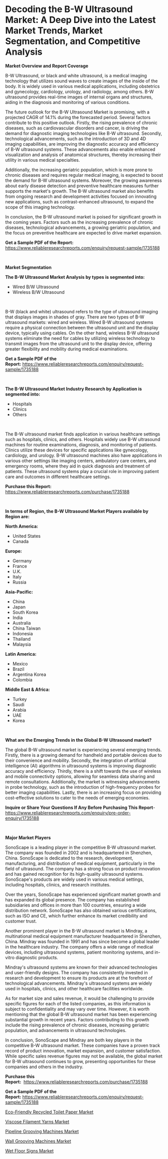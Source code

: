 <p><h1>Decoding the B-W Ultrasound Market: A Deep Dive into the Latest Market Trends, Market Segmentation, and Competitive Analysis</h1></p><p><strong>Market Overview and Report Coverage</strong></p>
<p><p>B-W Ultrasound, or black and white ultrasound, is a medical imaging technology that utilizes sound waves to create images of the inside of the body. It is widely used in various medical applications, including obstetrics and gynecology, cardiology, urology, and radiology, among others. B-W ultrasound provides real-time images of internal organs and structures, aiding in the diagnosis and monitoring of various conditions.</p><p>The future outlook for the B-W Ultrasound Market is promising, with a projected CAGR of 14.1% during the forecasted period. Several factors contribute to this positive outlook. Firstly, the rising prevalence of chronic diseases, such as cardiovascular disorders and cancer, is driving the demand for diagnostic imaging technologies like B-W ultrasound. Secondly, technological advancements, such as the introduction of 3D and 4D imaging capabilities, are improving the diagnostic accuracy and efficiency of B-W ultrasound systems. These advancements also enable enhanced visualization and analysis of anatomical structures, thereby increasing their utility in various medical specialties.</p><p>Additionally, the increasing geriatric population, which is more prone to chronic diseases and requires regular medical imaging, is expected to boost the demand for B-W ultrasound systems. Moreover, the growing awareness about early disease detection and preventive healthcare measures further supports the market's growth. The B-W ultrasound market also benefits from ongoing research and development activities focused on innovating new applications, such as contrast-enhanced ultrasound, to expand the scope of this imaging technology.</p><p>In conclusion, the B-W ultrasound market is poised for significant growth in the coming years. Factors such as the increasing prevalence of chronic diseases, technological advancements, a growing geriatric population, and the focus on preventive healthcare are expected to drive market expansion.</p></p>
<p><strong>Get a Sample PDF of the Report:</strong> <a href="https://www.reliableresearchreports.com/enquiry/request-sample/1735188">https://www.reliableresearchreports.com/enquiry/request-sample/1735188</a></p>
<p>&nbsp;</p>
<p><strong>Market Segmentation</strong></p>
<p><strong>The B-W Ultrasound Market Analysis by types is segmented into:</strong></p>
<p><ul><li>Wired B/W Ultrasound</li><li>Wireless B/W Ultrasound</li></ul></p>
<p>&nbsp;</p>
<p><p>B-W (black and white) ultrasound refers to the type of ultrasound imaging that displays images in shades of gray. There are two types of B-W ultrasound markets: wired and wireless. Wired B-W ultrasound systems require a physical connection between the ultrasound unit and the display device, typically using cables. On the other hand, wireless B-W ultrasound systems eliminate the need for cables by utilizing wireless technology to transmit images from the ultrasound unit to the display device, offering greater flexibility and mobility during medical examinations.</p></p>
<p><strong>Get a Sample PDF of the Report:</strong>&nbsp;<a href="https://www.reliableresearchreports.com/enquiry/request-sample/1735188">https://www.reliableresearchreports.com/enquiry/request-sample/1735188</a></p>
<p>&nbsp;</p>
<p><strong>The B-W Ultrasound Market Industry Research by Application is segmented into:</strong></p>
<p><ul><li>Hospitals</li><li>Clinics</li><li>Others</li></ul></p>
<p>&nbsp;</p>
<p><p>The B-W ultrasound market finds application in various healthcare settings such as hospitals, clinics, and others. Hospitals widely use B-W ultrasound machines for routine examinations, diagnosis, and monitoring of patients. Clinics utilize these devices for specific applications like gynecology, cardiology, and urology. B-W ultrasound machines also have applications in various other settings like imaging centers, ambulatory care centers, and emergency rooms, where they aid in quick diagnosis and treatment of patients. These ultrasound systems play a crucial role in improving patient care and outcomes in different healthcare settings.</p></p>
<p><strong>Purchase this Report:</strong>&nbsp; <a href="https://www.reliableresearchreports.com/purchase/1735188">https://www.reliableresearchreports.com/purchase/1735188</a></p>
<p>&nbsp;</p>
<p><strong>In terms of Region, the B-W Ultrasound Market Players available by Region are:</strong></p>
<p>
    <p> <strong> North America: </strong>
        <ul>
            <li>United States</li>
            <li>Canada</li>
        </ul>
        </p> 
    <p> <strong> Europe: </strong>
        <ul>
            <li>Germany</li>
            <li>France</li>
            <li>U.K.</li>
            <li>Italy</li>
            <li>Russia</li>
        </ul>
        </p> 
    <p> <strong> Asia-Pacific: </strong>
        <ul>
            <li>China</li>
            <li>Japan</li>
            <li>South Korea</li>
            <li>India</li>
            <li>Australia</li>
            <li>China Taiwan</li>
            <li>Indonesia</li>
            <li>Thailand</li>
            <li>Malaysia</li>
        </ul>
        </p> 
    <p> <strong> Latin America: </strong>
        <ul>
            <li>Mexico</li>
            <li>Brazil</li>
            <li>Argentina Korea</li>
            <li>Colombia</li>
        </ul>
        </p> 
    <p> <strong> Middle East & Africa: </strong>
        <ul>
            <li>Turkey</li>
            <li>Saudi</li>
            <li>Arabia</li>
            <li>UAE</li>
            <li>Korea</li>
        </ul>
    </p>
    </p>
<p>&nbsp;</p>
<p><strong>What are the Emerging Trends in the Global B-W Ultrasound market?</strong></p>
<p><p>The global B-W ultrasound market is experiencing several emerging trends. Firstly, there is a growing demand for handheld and portable devices due to their convenience and mobility. Secondly, the integration of artificial intelligence (AI) algorithms in ultrasound systems is improving diagnostic accuracy and efficiency. Thirdly, there is a shift towards the use of wireless and mobile connectivity options, allowing for seamless data sharing and remote consultations. Additionally, the market is witnessing advancements in probe technology, such as the introduction of high-frequency probes for better imaging capabilities. Lastly, there is an increasing focus on providing cost-effective solutions to cater to the needs of emerging economies.</p></p>
<p><strong>Inquire or Share Your Questions If Any Before Purchasing This Report</strong>- <a href="https://www.reliableresearchreports.com/enquiry/pre-order-enquiry/1735188">https://www.reliableresearchreports.com/enquiry/pre-order-enquiry/1735188</a></p>
<p>&nbsp;</p>
<p><strong>Major Market Players</strong></p>
<p><p>SonoScape is a leading player in the competitive B-W ultrasound market. The company was founded in 2002 and is headquartered in Shenzhen, China. SonoScape is dedicated to the research, development, manufacturing, and distribution of medical equipment, particularly in the field of ultrasound. The company has a strong focus on product innovation and has gained recognition for its high-quality ultrasound systems. SonoScape's products are widely used in various medical settings, including hospitals, clinics, and research institutes.</p><p>Over the years, SonoScape has experienced significant market growth and has expanded its global presence. The company has established subsidiaries and offices in more than 100 countries, ensuring a wide distribution network. SonoScape has also obtained various certifications, such as ISO and CE, which further enhance its market credibility and customer trust.</p><p>Another prominent player in the B-W ultrasound market is Mindray, a multinational medical equipment manufacturer headquartered in Shenzhen, China. Mindray was founded in 1991 and has since become a global leader in the healthcare industry. The company offers a wide range of medical devices, including ultrasound systems, patient monitoring systems, and in-vitro diagnostic products.</p><p>Mindray's ultrasound systems are known for their advanced technologies and user-friendly designs. The company has consistently invested in research and development to ensure its products are at the forefront of technological advancements. Mindray's ultrasound systems are widely used in hospitals, clinics, and other healthcare facilities worldwide.</p><p>As for market size and sales revenue, it would be challenging to provide specific figures for each of the listed companies, as this information is subject to confidentiality and may vary over time. However, it is worth mentioning that the global B-W ultrasound market has been experiencing substantial growth in recent years. Factors contributing to this growth include the rising prevalence of chronic diseases, increasing geriatric population, and advancements in ultrasound technologies.</p><p>In conclusion, SonoScape and Mindray are both key players in the competitive B-W ultrasound market. These companies have a proven track record of product innovation, market expansion, and customer satisfaction. While specific sales revenue figures may not be available, the global market for B-W ultrasound continues to grow, presenting opportunities for these companies and others in the industry.</p></p>
<p><strong>Purchase this Report:</strong>&nbsp;&nbsp;<a href="https://www.reliableresearchreports.com/purchase/1735188">https://www.reliableresearchreports.com/purchase/1735188</a></p>
<p></p>
<p><strong>Get a Sample PDF of the Report:</strong>&nbsp;<a href="https://www.reliableresearchreports.com/enquiry/request-sample/1735188">https://www.reliableresearchreports.com/enquiry/request-sample/1735188</a></p>
<p><p><a href="https://www.linkedin.com/pulse/eco-friendly-recycled-toilet-paper-market-share-amp-new-trends/">Eco-Friendly Recycled Toilet Paper Market</a></p><p><a href="https://medium.com/@caligoldner/viscose-filament-yarns-market-trends-forecast-and-competitive-analysis-to-2030-f52a3b5ed197">Viscose Filament Yarns Market</a></p><p><a href="https://github.com/FassouRP/Market-Research-Report-List-1/blob/main/pipeline-grooving-machines-market.md">Pipeline Grooving Machines Market</a></p><p><a href="https://github.com/ashepherd82/Market-Research-Report-List-1/blob/main/wall-grooving-machines-market.md">Wall Grooving Machines Market</a></p><p><a href="https://www.linkedin.com/pulse/wet-floor-signs-market-insights-players-forecast-till-2030-mkt-gain/">Wet Floor Signs Market</a></p></p>